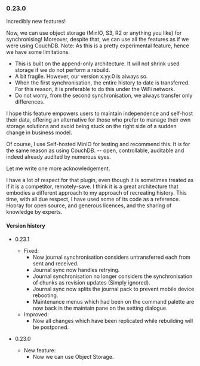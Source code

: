 ### 0.23.0
Incredibly new features!

Now, we can use object storage (MinIO, S3, R2 or anything you like) for synchronising! Moreover, despite that, we can use all the features as if we were using CouchDB.
Note: As this is a pretty experimental feature, hence we have some limitations.
- This is built on the append-only architecture. It will not shrink used storage if we do not perform a rebuild.
- A bit fragile. However, our version x.yy.0 is always so.
- When the first synchronisation, the entire history to date is transferred. For this reason, it is preferable to do this under the WiFi network.
- Do not worry, from the second synchronisation, we always transfer only differences.

I hope this feature empowers users to maintain independence and self-host their data, offering an alternative for those who prefer to manage their own storage solutions and avoid being stuck on the right side of a sudden change in business model.

Of course, I use Self-hosted MinIO for testing and recommend this. It is for the same reason as using CouchDB. -- open, controllable, auditable and indeed already audited by numerous eyes.

Let me write one more acknowledgement.

I have a lot of respect for that plugin, even though it is sometimes treated as if it is a competitor, remotely-save. I think it is a great architecture that embodies a different approach to my approach of recreating history. This time, with all due respect, I have used some of its code as a reference.
Hooray for open source, and generous licences, and the sharing of knowledge by experts.

#### Version history
- 0.23.1
  - Fixed:
    - Now journal synchronisation considers untransferred each from sent and received.
    - Journal sync now handles retrying.
    - Journal synchronisation no longer considers the synchronisation of chunks as revision updates (Simply ignored).
    - Journal sync now splits the journal pack to prevent mobile device rebooting.
    - Maintenance menus which had been on the command palette are now back in the maintain pane on the setting dialogue.
  - Improved:
    - Now all changes which have been replicated while rebuilding will be postponed.

- 0.23.0
  - New feature:
    - Now we can use Object Storage.